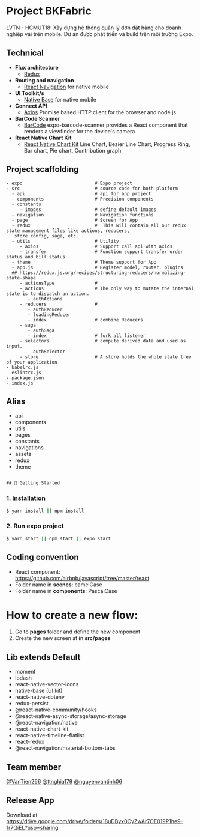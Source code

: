 # Project BKFabric 

LVTN - HCMUT18: Xây dựng hệ thống quản lý đơn đặt hàng cho doanh nghiệp vải trên mobile.
Dự án được phát triển và build trên môi trường Expo.
## Technical

- **Flux architecture**
  - [Redux](https://redux.js.org/docs/introduction/)
- **Routing and navigation**
  - [React Navigation](https://github.com/react-navigation/react-navigation) for native mobile
- **UI Toolkit/s**
  - [Native Base](https://nativebase.io/) for native mobile
- **Connect API**
  - [Axios](https://github.com/axios/axios) Promise based HTTP client for the browser and node.js
- **BarCode Scanner**
  - [BarCode](https://docs.expo.dev/versions/latest/sdk/bar-code-scanner/) expo-barcode-scanner provides a React component that renders a viewfinder for the device's camera
- **React Native Chart Kit**
  - [React Native Chart Kit](https://www.npmjs.com/package/react-native-chart-kit) Line Chart, Bezier Line Chart, Progress Ring, Bar chart, Pie chart, Contribution graph
## Project scaffolding
```
- expo                           # Expo project
- src                            # source code for both platform
  - api                          # api for app project
  - components                   # Precision components
  - constants
     - images                    # define default images
  - navigation                   # Navigation functions
  - page                         # Screen for App
  - redux                        #  This will contain all our redux state management files like actions, reducers,
   store config, saga, etc.
  - utils                        # Utility
     - axios                     # Support call api with axios
     - transfer                  # Function support transfer order status and bill status
  - theme                        # Theme support for App
  - app.js                       # Register model, router, plugins  
  ## https://redux.js.org/recipes/structuring-reducers/normalizing-state-shape
     - actionsType               #
     - actions                   # The only way to mutate the internal state is to dispatch an action.
        - authActions
     - reducers                  #
        - authReducer
        - loadingReducer
        - index                  # combine Reducers
     - saga
        - authSaga
        - index                  # fork all listener
     - selectors                 # compute derived data and used as input.
        - authSelector
     - store                     # A store holds the whole state tree of your application
- babelrc.js
- eslintrc.js
- package.json
- index.js
```

## Alias
- api
- components
- utils
- pages
- constants
- navigations
- assets
- redux
- theme
```

## 🚀 Getting Started

```
### 1. Installation

```bash
$ yarn install || npm install
```
### 2. Run expo project

```sh
$ yarn start || npm start || expo start
```

## Coding convention

- React component: https://github.com/airbnb/javascript/tree/master/react
- Folder name in **scenes**: camelCase
- Folder name in **components**: PascalCase

# How to create a new flow:

1. Go to **pages** folder and define the new component
3. Create the new screen at **in src/pages**

## Lib extends Default

- moment
- lodash
- react-native-vector-icons
- native-base (UI kit)
- react-native-dotenv
- redux-persist
- @react-native-community/hooks
- @react-native-async-storage/async-storage
- @react-navigation/native
- react-native-chart-kit
- react-native-timeline-flatlist
- react-redux
- @react-navigation/material-bottom-tabs
## Team member

[@VanTien266](https://github.com/VanTien266)
[@ttnghia179](https://github.com/ttnghia179)
[@nguyenvantinh06](https://github.com/nguyenvantinh06)

## Release App

Download at https://drive.google.com/drive/folders/18uDByx0CyZwAr7OE019P1he9-1r7QiEL?usp=sharing